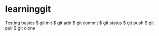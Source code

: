 # learninggit
Testing basics
$ git init
$ git add<file>
$ git commit
$ git status
$ git push
$ git pull
$ git clone
